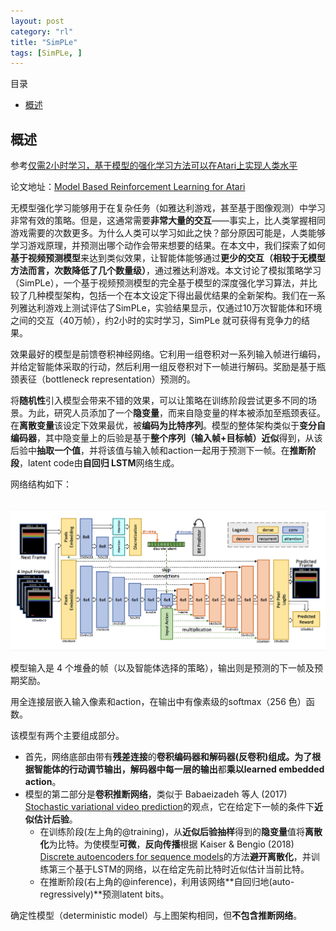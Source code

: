 ```yaml
---
layout: post
category: "rl"
title: "SimPLe"
tags: [SimPLe, ]
---
```


目录

<!-- TOC -->

- [概述](#%E6%A6%82%E8%BF%B0)

<!-- /TOC -->


## 概述

参考[仅需2小时学习，基于模型的强化学习方法可以在Atari上实现人类水平](https://mp.weixin.qq.com/s?__biz=MzA3MzI4MjgzMw==&mid=2650758447&idx=4&sn=4161f81dfd48317ae37e4cae1318edfe&chksm=871a9951b06d1047a214467941b60d87e8a27f7146a58bf092d2a2573df91b07d293294f3680&mpshare=1&scene=1&srcid=&pass_ticket=7RpWEE9pG33VI7QrEdlUejKpWhD51hkOFZcYbWAKlJdi8gHu1RETFQwn8uhoCs2u#rd)

论文地址：[Model Based Reinforcement Learning for Atari](https://arxiv.org/pdf/1903.00374.pdf)

无模型强化学习能够用于在复杂任务（如雅达利游戏，甚至基于图像观测）中学习非常有效的策略。但是，这通常需要**非常大量的交互**——事实上，比人类掌握相同游戏需要的次数更多。为什么人类可以学习如此之快？部分原因可能是，人类能够学习游戏原理，并预测出哪个动作会带来想要的结果。在本文中，我们探索了如何**基于视频预测模型**来达到类似效果，让智能体能够通过**更少的交互（相较于无模型方法而言，次数降低了几个数量级）**，通过雅达利游戏。本文讨论了模拟策略学习（SimPLe），一个基于视频预测模型的完全基于模型的深度强化学习算法，并比较了几种模型架构，包括一个在本文设定下得出最优结果的全新架构。我们在一系列雅达利游戏上测试评估了SimPLe，实验结果显示，仅通过10万次智能体和环境之间的交互（40万帧），约2小时的实时学习，SimPLe 就可获得有竞争力的结果。

效果最好的模型是前馈卷积神经网络。它利用一组卷积对一系列输入帧进行编码，并给定智能体采取的行动，然后利用一组反卷积对下一帧进行解码。奖励是基于瓶颈表征（bottleneck representation）预测的。

将**随机性**引入模型会带来不错的效果，可以让策略在训练阶段尝试更多不同的场景。为此，研究人员添加了一个**隐变量**，而来自隐变量的样本被添加至瓶颈表征。在**离散变量**该设定下效果最优，被**编码为比特序列**。模型的整体架构类似于**变分自编码器**，其中隐变量上的后验是基于**整个序列（输入帧+目标帧）近似**得到，从该后验中**抽取一个值**，并将该值与输入帧和action一起用于预测下一帧。在**推断阶段**，latent code由**自回归 LSTM**网络生成。

网络结构如下：

<html>
<br/>
<img src='../assets/SimPLe-arch.png' style='max-height: 380px'/>
<br/>
</html>

模型输入是 4 个堆叠的帧（以及智能体选择的策略），输出则是预测的下一帧及预期奖励。

用全连接层嵌入输入像素和action，在输出中有像素级的softmax（256 色）函数。

该模型有两个主要组成部分。

+ 首先，网络底部由带有**残差连接**的**卷积编码器和解码器(反卷积)**组成。为了根据智能体的行动调节输出，**解码器**中**每一层的输出**都**乘以learned embedded action**。
+ 模型的第二部分是**卷积推断网络**，类似于 Babaeizadeh 等人 (2017) [Stochastic variational video prediction](https://arxiv.org/abs/1710.11252)的观点，它在给定下一帧的条件下**近似估计后验**。
  + 在训练阶段(左上角的@training)，从**近似后验抽样**得到的**隐变量**值将**离散化**为比特。为使模型**可微**，**反向传播**根据 Kaiser & Bengio (2018) [Discrete autoencoders for sequence models](https://arxiv.org/abs/1801.09797)的方法**避开离散化**，并训练第三个基于LSTM的网络，以在给定先前比特时近似估计当前比特。
  + 在推断阶段(右上角的@inference)，利用该网络**自回归地(auto-regressively)**预测latent bits。

确定性模型（deterministic model）与上图架构相同，但**不包含推断网络**。